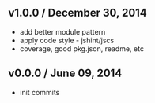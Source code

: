 ## v1.0.0 / December 30, 2014
- add better module pattern
- apply code style - jshint/jscs
- coverage, good pkg.json, readme, etc

## v0.0.0 / June 09, 2014
- init commits